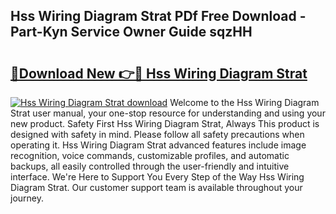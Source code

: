 ## Hss Wiring Diagram Strat PDf Free Download - Part-Kyn Service Owner Guide sqzHH

# <h2><a href="http://dfjd0o9.blite.top/?on=Hss+Wiring+Diagram+Strat">🔗Download New 👉🔴 Hss Wiring Diagram Strat</a></h2>

[![Hss Wiring Diagram Strat download](https://i.imgur.com/lujVjoI.png)](http://dfjd0o9.blite.top/?on=Hss+Wiring+Diagram+Strat)
Welcome to the Hss Wiring Diagram Strat user manual, your one-stop resource for understanding and using your new product. Safety First Hss Wiring Diagram Strat, Always This product is designed with safety in mind. Please follow all safety precautions when operating it. Hss Wiring Diagram Strat advanced features include image recognition, voice commands, customizable profiles, and automatic backups, all easily controlled through the user-friendly and intuitive interface. We're Here to Support You Every Step of the Way Hss Wiring Diagram Strat. Our customer support team is available throughout your journey.
